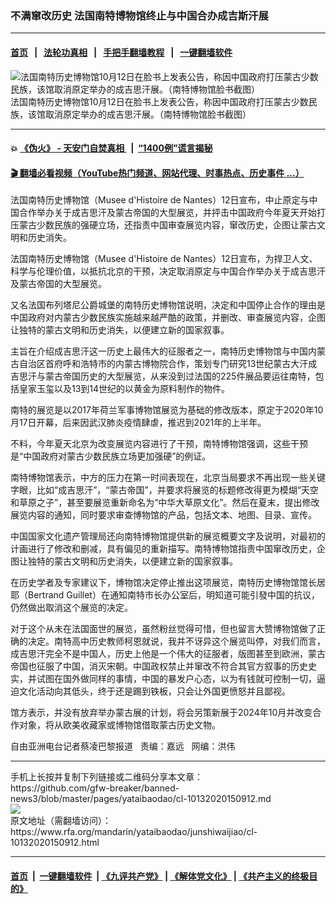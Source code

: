 ### 不满窜改历史   法国南特博物馆终止与中国合办成吉斯汗展
------------------------

#### [首页](https://github.com/gfw-breaker/banned-news3/blob/master/README.md) &nbsp;&nbsp;|&nbsp;&nbsp; [法轮功真相](https://github.com/begood0513/basic/blob/master/README.md)  &nbsp;&nbsp;|&nbsp;&nbsp; [手把手翻墙教程](https://github.com/gfw-breaker/guides/wiki)  &nbsp;&nbsp;|&nbsp;&nbsp; [一键翻墙软件](https://github.com/gfw-breaker/nogfw/blob/master/README.md)  



<div id="headerimg">
 <img alt="法国南特历史博物馆10月12日在脸书上发表公告，称因中国政府打压蒙古少数民族，该馆取消原定举办的成吉思汗展。（南特博物馆脸书截图）" src="https://www.rfa.org/mandarin/yataibaodao/junshiwaijiao/cl-10132020150912.html/cl1013.jpg/@@images/a9c943fc-c0df-40c3-96e4-179268345354.jpeg" title="法国南特历史博物馆10月12日在脸书上发表公告，称因中国政府打压蒙古少数民族，该馆取消原定举办的成吉思汗展。（南特博物馆脸书截图）"/>
 <div id="headerimgcontents">
  <div id="headerimgcaption">
   <span>
    法国南特历史博物馆10月12日在脸书上发表公告，称因中国政府打压蒙古少数民族，该馆取消原定举办的成吉思汗展。（南特博物馆脸书截图）
   </span>
   <!-- zoomattribute -->
  </div>
  <!-- headerimgcaption -->
 </div>
 <!-- headerimagecontents -->
</div>

<hr/>


#### 💥 [《伪火》 - 天安门自焚真相 ](http://158.247.195.190:10000/videos/blog/weihuo.html)&nbsp; |&nbsp; [“1400例”谎言揭秘  ](http://158.247.195.190:10000/videos/blog/jiexi1400.html)

#### [ 🎬  翻墙必看视频（YouTube热门频道、网站代理、时事热点、历史事件 ...）](https://github.com/gfw-breaker/links/blob/master/banned.md)

<div id="storytext">
 <div>
  <div class="slot_header">
  </div>
 </div>
 <p>
  法国南特历史博物馆（Musee d'Histoire de Nantes）12日宣布，中止原定与中国合作举办关于成吉思汗及蒙古帝国的大型展览，并抨击中国政府今年夏天开始打压蒙古少数民族的强硬立场，还指责中国审查展览内容，窜改历史，企图让蒙古文明和历史消失。
 </p>
 <p>
  法国南特历史博物馆（Musee d'Histoire de Nantes）12日宣布，为捍卫人文、科学与伦理价值，以抵抗北京的干预，决定取消原定与中国合作举办关于成吉思汗及蒙古帝国的大型展览。
 </p>
 <p>
  又名法国布列塔尼公爵城堡的南特历史博物馆说明，决定和中国停止合作的理由是中国政府对内蒙古少数民族实施越来越严酷的政策，并删改、审查展览内容，企图让独特的蒙古文明和历史消失，以便建立新的国家叙事。
 </p>
 <p>
 </p>
 <p>
 </p>
 <p>
  主旨在介绍成吉思汗这一历史上最伟大的征服者之一，南特历史博物馆与中国内蒙古自治区首府呼和浩特市的内蒙古博物院合作，策划专门研究13世纪蒙古大汗成吉思汗与蒙古帝国历史的大型展览，从来没到过法国的225件展品要运往南特，包括皇家玉玺以及13到14世纪的以黄金为原料制作的物件。
 </p>
 <p>
  南特的展览是以2017年荷兰军事博物馆展览为基础的修改版本，原定于2020年10月17日开幕，后来因武汉肺炎疫情肆虐，推迟到2021年的上半年。
 </p>
 <p>
  不料，今年夏天北京为改变展览内容进行了干预，南特博物馆强调，这些干预是“中国政府对蒙古少数民族立场更加强硬”的例证。
 </p>
 <p>
  南特博物馆表示，中方的压力在第一时间表现在，北京当局要求不再出现一些关键字眼，比如“成吉思汗”，“蒙古帝国”，并要求将展览的标题修改得更为模煳“天空和草原之子”，甚至要展览重新命名为“中华大草原文化”。然后在夏末，提出修改展览内容的通知，同时要求审查博物馆的产品，包括文本、地图、目录、宣传。
 </p>
 <p>
  中国国家文化遗产管理局还向南特博物馆提供新的展览概要文字及说明，对最初的计画进行了修改和删减，具有偏见的重新描写。南特博物馆指责中国窜改历史，企图让独特的蒙古文明和历史消失，以便建立新的国家叙事。
 </p>
 <p>
  在历史学者及专家建议下，博物馆决定停止推出这项展览，南特历史博物馆馆长居耶（Bertrand Guillet）在通知南特市长办公室后，明知道可能引發中国的抗议，仍然做出取消这个展览的决定。
 </p>
 <p>
  对于这个从未在法国面世的展览，虽然粉丝觉得可惜，但也留言大赞博物馆做了正确的决定。南特高中历史教师柯恩就说，我并不讶异这个展览叫停，对我们而言，成吉思汗完全不是中国人，历史上他是一个伟大的征服者，版图甚至到欧洲，蒙古帝国也征服了中国，消灭宋朝。中国政权禁止并窜改不符合其官方叙事的历史史实，并试图在国外做同样的事情，中国的暴发户心态，以为有钱就可控制一切，逼迫文化活动向其低头，终于还是踢到铁板，只会让外国更愤怒并且鄙视。
 </p>
 <p>
  馆方表示，并没有放弃举办蒙古展的计划，将会另策新展于2024年10月并改变合作对象，将从欧美收藏家或博物馆借取蒙古历史文物。
 </p>
 <p>
 </p>
 <p>
  自由亚洲电台记者蔡凌巴黎报道   责编：嘉远   网编：洪伟
 </p>
</div>

<hr/>
手机上长按并复制下列链接或二维码分享本文章：<br/>
https://github.com/gfw-breaker/banned-news3/blob/master/pages/yataibaodao/cl-10132020150912.md <br/>
<a href='https://github.com/gfw-breaker/banned-news3/blob/master/pages/yataibaodao/cl-10132020150912.md'><img src='https://github.com/gfw-breaker/banned-news3/blob/master/pages/yataibaodao/cl-10132020150912.md.png'/></a> <br/>
原文地址（需翻墙访问）：https://www.rfa.org/mandarin/yataibaodao/junshiwaijiao/cl-10132020150912.html


------------------------
#### [首页](https://github.com/gfw-breaker/banned-news3/blob/master/README.md) &nbsp;|&nbsp; [一键翻墙软件](https://github.com/gfw-breaker/nogfw/blob/master/README.md) &nbsp;| [《九评共产党》](https://github.com/gfw-breaker/9ping.md/blob/master/README.md#九评之一评共产党是什么) | [《解体党文化》](https://github.com/gfw-breaker/jtdwh.md/blob/master/README.md) | [《共产主义的终极目的》](https://github.com/gfw-breaker/gczydzjmd.md/blob/master/README.md)


<img src='http://gfw-breaker.win/banned-news3/pages/yataibaodao/cl-10132020150912.md' width='0px' height='0px'/>